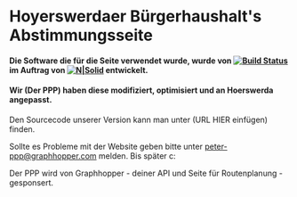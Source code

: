 # Hoyerswerdaer Bürgerhaushalt's Abstimmungsseite

#### Die Software die für die Seite verwendet wurde, wurde von [![Build Status](https://ppp-club.de/img/civio-logo-white.png)](http://civio.es/) im Auftrag von [![N|Solid](https://ppp-club.de/img/openbudgets-logo-white.png)](http://openbudgets.eu/) entwickelt.
#### Wir (Der PPP) haben diese modifiziert, optimisiert und an Hoerswerda angepasst.

Den Sourcecode unserer Version kann man unter (URL HIER einfügen) finden.

Sollte es Probleme mit der Website geben bitte unter peter-ppp@graphhopper.com melden. Bis später c:

Der PPP  wird von Graphhopper - deiner API und Seite für Routenplanung - gesponsert.

